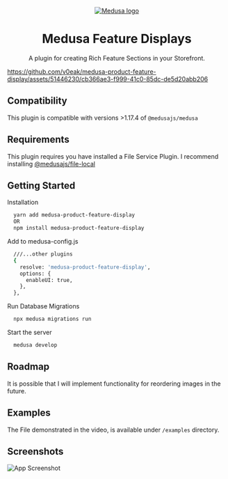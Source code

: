 <p align="center">
  <a href="https://www.medusajs.com">
  <picture>
    <source media="(prefers-color-scheme: dark)" srcset="https://user-images.githubusercontent.com/59018053/229103275-b5e482bb-4601-46e6-8142-244f531cebdb.svg">
    <source media="(prefers-color-scheme: light)" srcset="https://user-images.githubusercontent.com/59018053/229103726-e5b529a3-9b3f-4970-8a1f-c6af37f087bf.svg">
    <img alt="Medusa logo" src="https://user-images.githubusercontent.com/59018053/229103726-e5b529a3-9b3f-4970-8a1f-c6af37f087bf.svg">
    </picture>
  </a>
</p>
<h1 align="center">
  Medusa Feature Displays
</h1>

<p align="center">A plugin for creating Rich Feature Sections in your Storefront.</p>

https://github.com/v0eak/medusa-product-feature-display/assets/51446230/cb366ae3-f999-41c0-85dc-de5d20abb206

## Compatibility
This plugin is compatible with versions >1.17.4 of `@medusajs/medusa`

## Requirements
This plugin requires you have installed a File Service Plugin.
I recommend installing [@medusajs/file-local](https://medusajs.com/plugins/@medusajsfile-local/)

## Getting Started

Installation
```bash
  yarn add medusa-product-feature-display
  OR
  npm install medusa-product-feature-display
```

Add to medusa-config.js
```bash
  ///...other plugins
  {
    resolve: 'medusa-product-feature-display',
    options: {
      enableUI: true,
    },
  },
```

Run Database Migrations
```bash
  npx medusa migrations run
```

Start the server
```bash
  medusa develop
```

## Roadmap
It is possible that I will implement functionality for reordering images in the future.

## Examples
The File demonstrated in the video, is available under `/examples` directory.

## Screenshots
![App Screenshot](https://github.com/v0eak/medusa-product-feature-display/assets/51446230/bcf127c0-068d-4bad-a977-3af8f9e58d92)